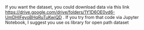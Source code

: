 If you want the dataset, you could download data via this link https://drive.google.com/drive/folders/1Y1D6OE0vd6-UmDHIFeyoBHqRuTuKwjQD . 
If you try from that code via Jupyter Notebook, I suggest you use os library for open path dataset
